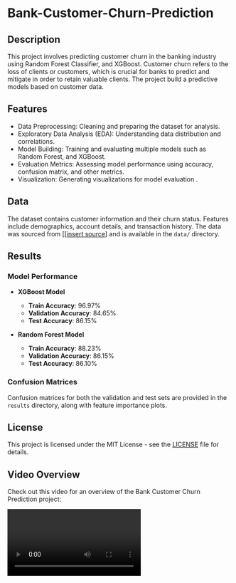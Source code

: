 # Bank-Customer-Churn-Prediction
## Description

This project involves predicting customer churn in the banking industry using Random Forest Classifier, and XGBoost. Customer churn refers to the loss of clients or customers, which is crucial for banks to predict and mitigate in order to retain valuable clients. The project build a predictive models based on customer data.

## Features

- Data Preprocessing: Cleaning and preparing the dataset for analysis.
- Exploratory Data Analysis (EDA): Understanding data distribution and correlations.
- Model Building: Training and evaluating multiple models such as Random Forest, and XGBoost.
- Evaluation Metrics: Assessing model performance using accuracy, confusion matrix, and other metrics.
- Visualization: Generating visualizations for model evaluation .

## Data

The dataset contains customer information and their churn status. Features include demographics, account details, and transaction history. The data was sourced from [[[insert source](https://www.kaggle.com/datasets/shantanudhakadd/bank-customer-churn-prediction/data)] and is available in the `data/` directory.

## Results

### Model Performance

- **XGBoost Model**
  - **Train Accuracy**: 96.97%
  - **Validation Accuracy**: 84.65%
  - **Test Accuracy**: 86.15%

- **Random Forest Model**
  - **Train Accuracy**: 88.23%
  - **Validation Accuracy**: 86.15%
  - **Test Accuracy**: 86.10%

### Confusion Matrices

Confusion matrices for both the validation and test sets are provided in the `results` directory, along with feature importance plots.

## License

This project is licensed under the MIT License - see the [LICENSE](LICENSE) file for details.

## Video Overview

Check out this video for an overview of the Bank Customer Churn Prediction project:

![Watch the video](media/overview.mp4)
